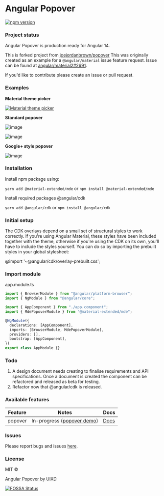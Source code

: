 # Angular Popover

[![npm version](https://badge.fury.io/js/%40material-extended%2Fmde.svg)](https://www.npmjs.com/package/%40material-extended%2Fmde)

### Project status

Angular Popover is production ready for Angular 14.

This is forked project from [joejordanbrown/popover](https://github.com/joejordanbrown/popover)
This was originally created as an example for a `@angular/material` issue feature request.
Issue can be found at [angular/material2#2691](https://github.com/angular/material2/issues/2691).

If you'd like to contribute please create an issue or pull request.

### Examples

**Material theme picker**

[![Material theme picker](https://media.giphy.com/media/jsxheZJXN1346GD5St/giphy.gif)](https://stackblitz.com/edit/angular-popover-demo)

**Standard popover**

![image](https://cloud.githubusercontent.com/assets/10200431/22394189/02e9b21e-e511-11e6-9f91-c6b470a6b212.png)

![image](https://cloud.githubusercontent.com/assets/10200431/22394186/e21a235c-e510-11e6-9cde-948b1a4382bc.png)

**Google+ style popover**

![image](https://cloud.githubusercontent.com/assets/10200431/22397870/4f27ddba-e573-11e6-943f-2d737b59d39e.png)

### Installation

Install npm package using:

`yarn add @material-extended/mde`
or
`npm install @material-extended/mde`

Install required packages @angular/cdk

`yarn add @angular/cdk`
or
`npm install @angular/cdk`

### Initial setup

The CDK overlays depend on a small set of structural styles to work correctly. If you're using Angular Material, these styles have been included together with the theme, otherwise if you're using the CDK on its own, you'll have to include the styles yourself. You can do so by importing the prebuilt styles in your global stylesheet:

@import '~@angular/cdk/overlay-prebuilt.css';

### Import module

app.module.ts

```typescript
import { BrowserModule } from "@angular/platform-browser";
import { NgModule } from "@angular/core";

import { AppComponent } from "./app.component";
import { MdePopoverModule } from "@material-extended/mde";

@NgModule({
  declarations: [AppComponent],
  imports: [BrowserModule, MdePopoverModule],
  providers: [],
  bootstrap: [AppComponent],
})
export class AppModule {}
```

### Todo

1. A design document needs creating to finalise requirements and API specifications.
   Once a document is created the component can be refactored and released as beta for testing.
2. Refactor now that @angular/cdk is released.

### Available features

| Feature | Notes                                                                                        | Docs                                                                                                             |
| ------- | -------------------------------------------------------------------------------------------- | ---------------------------------------------------------------------------------------------------------------- |
| popover | In-progress ([popover demo](https://uixd.co.uk/open-source-software/material-extended/demo)) | [Docs](https://github.com/niewicz/popover/blob/master/projects/material-extended/mde/src/lib/popover/popover.md) |

### Issues

Please report bugs and issues [here](https://github.com/niewicz/popover/issues).

###

### License

MIT ©

[Angular Popover by UIXD](https://uixd.co.uk)

[![FOSSA Status](https://app.fossa.io/api/projects/git%2Bgithub.com%niewicz%2Fpopover.svg?type=large)](https://app.fossa.io/projects/git%2Bgithub.com%niewicz%2Fpopover?ref=badge_large)

